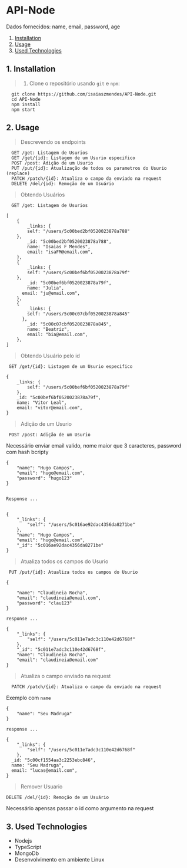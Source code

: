 # API-Node

Dados fornecidos: 
  name, email, password, age

1. [Installation](#1-installation)
2. [Usage](#2-usage)
3. [Used Technologies](#3-used-technologies)

## 1. Installation
> 1. Clone o repositório usando `git` e `npm`:
```
  git clone https://github.com/isaiaszmendes/API-Node.git
  cd API-Node
  npm install 
  npm start
```

## 2. Usage
 > Descrevendo os endpoints

```
  GET /get: Listagem de Usurios
  GET /get/{id}: Listagem de um Usurio especifico
  POST /post: Adição de um Usurio
  PUT /put/{id}: Atualização de todos os parametros do Usurio (replace)
  PATCH /patch/{id}: Atualiza o campo da enviado na request
  DELETE /del/{id}: Remoção de um Usuário
```
> Obtendo Usuários
```
  GET /get: Listagem de Usurios
```

```
[
    {
        _links: {
        self: "/users/5c00bed2bf0520023878a788"
    },
        _id: "5c00bed2bf0520023878a788",
        name: "Isaias F Mendes",
        email: "isaFM@email.com",
    },
    {
        _links: {
        self: "/users/5c00bef6bf0520023878a79f"
    },
        _id: "5c00bef6bf0520023878a79f",
        name: "Julia",
      email: "ju@email.com",
    },
    {
        _links: {
        self: "/users/5c00c07cbf0520023878a845"
      },
        _id: "5c00c07cbf0520023878a845",
        name: "Beatriz",
        email: "bia@email.com",
    },
]
```
> Obtendo Usuário pelo id
```
 GET /get/{id}: Listagem de um Usurio especifico
```

```
{
    _links: {
        self: "/users/5c00bef6bf0520023878a79f"
    },
    _id: "5c00bef6bf0520023878a79f",
    name: "Vitor Leal",
    email: "vitor@email.com",
}
```

> Adição de um Usurio
```
 POST /post: Adição de um Usurio
```
Necessário enviar email valido, nome maior que 3 caracteres, password com hash bcripty
```
{
	"name": "Hugo Campos",
	"email": "hugo@email.com",
	"password": "hugo123"
}


Response ...


{
    "_links": {
        "self": "/users/5c016ae92dac4356da8271be"
    },
    "name": "Hugo Campos",
    "email": "hugo@email.com",
    "_id": "5c016ae92dac4356da8271be"
}
```

 > Atualiza todos os campos do Usurio
```
 PUT /put/{id}: Atualiza todos os campos do Usurio
```

```
{

	"name": "Claudineia Rocha",
	"email": "claudineia@email.com",
	"password": "clau123"
}

response ...

{
    "_links": {
        "self": "/users/5c011e7adc3c110e42d6768f"
    },
    "_id": "5c011e7adc3c110e42d6768f",
    "name": "Claudineia Rocha",
    "email": "claudineia@email.com"
}
```

 > Atualiza o campo enviado na request
```
  PATCH /patch/{id}: Atualiza o campo da enviado na request
```
Exemplo com `name`
```
{
	"name": "Seu Madruga"
}

response ...

{
    "_links": {
        "self": "/users/5c011e7adc3c110e42d6768f"
    },
  _id: "5c00cf1554aa3c2253ebc846",
  name: "Seu Madruga",
  email: "lucas@email.com",
}

```
 > Remover Usuario
```
DELETE /del/{id}: Remoção de um Usuário
```
Necessário apensas passar o id como argumento na request


## 3. Used Technologies
 - Nodejs
 - TypeScript
 - MongoDb
 - Desenvolvimento em ambiente Linux

